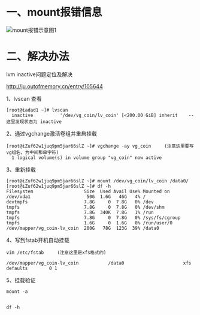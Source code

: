 # 一、mount报错信息

  ![mount报错示意图1](https://github.com/Lancger/opslinux/blob/master/images/mount_error.png)

# 二、解决办法

lvm inactive问题定位及解决

http://ju.outofmemory.cn/entry/105644

1、lvscan 查看
```
[root@iadad1 ~]# lvscan
  inactive          '/dev/vg_coin/lv_coin' [<200.00 GiB] inherit    --这里发现状态为 inactive
```
2、通过vgchange激活卷组并重启挂载
```
[root@iZuf62w1juq9pm5jar66slZ ~]# vgchange -ay vg_coin     (注意这里要写vg组名，为中间那串字符)
  1 logical volume(s) in volume group "vg_coin" now active       
```
3、重新挂载
```
[root@iZuf62w1juq9pm5jar66slZ ~]# mount /dev/vg_coin/lv_coin /data0/
[root@iZuf62w1juq9pm5jar66slZ ~]# df -h
Filesystem                   Size  Used Avail Use% Mounted on
/dev/vda1                     50G  1.6G   46G   4% /
devtmpfs                     7.8G     0  7.8G   0% /dev
tmpfs                        7.8G     0  7.8G   0% /dev/shm
tmpfs                        7.8G  340K  7.8G   1% /run
tmpfs                        7.8G     0  7.8G   0% /sys/fs/cgroup
tmpfs                        1.6G     0  1.6G   0% /run/user/0
/dev/mapper/vg_coin-lv_coin  200G   78G  123G  39% /data0
```
4、写到fstab开机自动挂载
```
vim /etc/fstab     (注意这里是xfs格式的)

/dev/mapper/vg_coin-lv_coin           /data0                      xfs    defaults        0 1
```
5、挂载验证
```
mount -a


df -h

```
